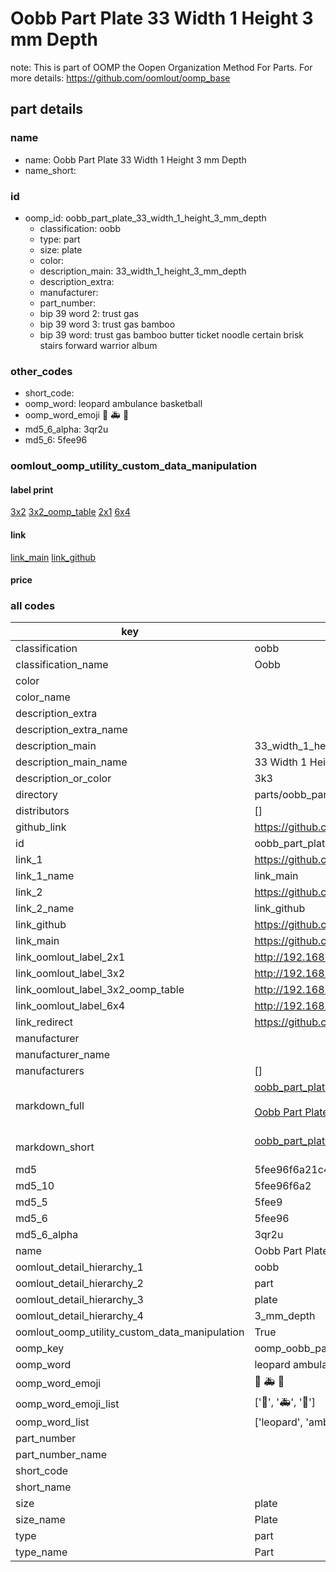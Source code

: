 # Oobb Part Plate 33 Width 1 Height 3 mm Depth  

note: This is part of OOMP the Oopen Organization Method For Parts. For more details: https://github.com/oomlout/oomp_base

##  part details
  







### name
* name: Oobb Part Plate 33 Width 1 Height 3 mm Depth
* name_short: 
### id
* oomp_id: oobb_part_plate_33_width_1_height_3_mm_depth
  * classification: oobb
  * type: part
  * size: plate
  * color: 
  * description_main: 33_width_1_height_3_mm_depth
  * description_extra: 
  * manufacturer: 
  * part_number: 
  * bip 39 word 2: trust gas
  * bip 39 word 3: trust gas bamboo
  * bip 39 word: trust gas bamboo butter ticket noodle certain brisk stairs forward warrior album

### other_codes
* short_code: 
* oomp_word: leopard ambulance basketball
* oomp_word_emoji :leopard: :ambulance: :basketball:
* md5_6_alpha: 3qr2u
* md5_6: 5fee96






### oomlout_oomp_utility_custom_data_manipulation
#### label print
[3x2](http://192.168.1.245:1112/?label=oomp%203qr2u)
[3x2_oomp_table](http://192.168.1.108:1112/?label=oomp%203qr2u)
[2x1](http://192.168.1.242:1112/?label=oomp%203qr2u)
[6x4](http://192.168.1.55:1112/?label=oomp%203qr2u)    

#### link

[link_main](https://github.com/oomlout/oomlout_oomp_version_1_messy/tree/main/parts/oobb_part_plate_33_width_1_height_3_mm_depth) [link_github](https://github.com/oomlout/oomlout_oomp_version_1_messy/tree/main/parts/oobb_part_plate_33_width_1_height_3_mm_depth)                             

#### price







### all codes 
| key | value |  
| --- | --- |  
| classification | oobb |  
| classification_name | Oobb |  
| color |  |  
| color_name |  |  
| description_extra |  |  
| description_extra_name |  |  
| description_main | 33_width_1_height_3_mm_depth |  
| description_main_name | 33 Width 1 Height 3 mm Depth |  
| description_or_color | 3k3 |  
| directory | parts/oobb_part_plate_33_width_1_height_3_mm_depth |  
| distributors | [] |  
| github_link | https://github.com/oomlout/oomlout_oomp_part_src/tree/main/parts/oobb_part_plate_33_width_1_height_3_mm_depth |  
| id | oobb_part_plate_33_width_1_height_3_mm_depth |  
| link_1 | https://github.com/oomlout/oomlout_oomp_version_1_messy/tree/main/parts/oobb_part_plate_33_width_1_height_3_mm_depth |  
| link_1_name | link_main |  
| link_2 | https://github.com/oomlout/oomlout_oomp_version_1_messy/tree/main/parts/oobb_part_plate_33_width_1_height_3_mm_depth |  
| link_2_name | link_github |  
| link_github | https://github.com/oomlout/oomlout_oomp_version_1_messy/tree/main/parts/oobb_part_plate_33_width_1_height_3_mm_depth |  
| link_main | https://github.com/oomlout/oomlout_oomp_version_1_messy/tree/main/parts/oobb_part_plate_33_width_1_height_3_mm_depth |  
| link_oomlout_label_2x1 | http://192.168.1.242:1112/?label=oomp%203qr2u |  
| link_oomlout_label_3x2 | http://192.168.1.245:1112/?label=oomp%203qr2u |  
| link_oomlout_label_3x2_oomp_table | http://192.168.1.108:1112/?label=oomp%203qr2u |  
| link_oomlout_label_6x4 | http://192.168.1.55:1112/?label=oomp%203qr2u |  
| link_redirect | https://github.com/oomlout/oomlout_oomp_version_1_messy/tree/main/parts/oobb_part_plate_33_width_1_height_3_mm_depth |  
| manufacturer |  |  
| manufacturer_name |  |  
| manufacturers | [] |  
| markdown_full | [oobb_part_plate_33_width_1_height_3_mm_depth](none)<br>[](none)<br>[Oobb Part Plate 33 Width 1 Height 3 Mm Depth](none)<br><br> |  
| markdown_short | [oobb_part_plate_33_width_1_height_3_mm_depth](none)<br><br> |  
| md5 | 5fee96f6a21c44b65870d1f42418074d |  
| md5_10 | 5fee96f6a2 |  
| md5_5 | 5fee9 |  
| md5_6 | 5fee96 |  
| md5_6_alpha | 3qr2u |  
| name | Oobb Part Plate 33 Width 1 Height 3 mm Depth |  
| oomlout_detail_hierarchy_1 | oobb |  
| oomlout_detail_hierarchy_2 | part |  
| oomlout_detail_hierarchy_3 | plate |  
| oomlout_detail_hierarchy_4 | 3_mm_depth |  
| oomlout_oomp_utility_custom_data_manipulation | True |  
| oomp_key | oomp_oobb_part_plate_33_width_1_height_3_mm_depth |  
| oomp_word | leopard ambulance basketball |  
| oomp_word_emoji | :leopard: :ambulance: :basketball: |  
| oomp_word_emoji_list | [':leopard:', ':ambulance:', ':basketball:'] |  
| oomp_word_list | ['leopard', 'ambulance', 'basketball'] |  
| part_number |  |  
| part_number_name |  |  
| short_code |  |  
| short_name |  |  
| size | plate |  
| size_name | Plate |  
| type | part |  
| type_name | Part |  
